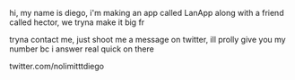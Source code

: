 hi, my name is diego, i'm making an app called LanApp along with a friend called hector, we tryna make it big fr

tryna contact me, just shoot me a message on twitter, ill prolly give you my number bc i answer real quick on there 

twitter.com/nolimitttdiego
